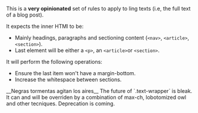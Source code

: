This is a __very opinionated__ set of rules to apply to ling texts (i.e, the full text of a blog post).

It expects the inner HTMl to be:
- Mainly headings, paragraphs and sectioning content (`<nav>`, `<article>`, `<section>`).
- Last element will be either a `<p>`, an `<article>`or `<section>`.

It will perform the following operations:
- Ensure the last item won't have a margin-bottom.
- Increase the whitespace between sections.

<div class="alert alert--warning">
    __Negras tormentas agitan los aires__  
    The future of `.text-wrapper` is bleak. It can and will be overriden by a combination of max-ch, lobotomized owl and other tecniques. Deprecation is coming.
</div>